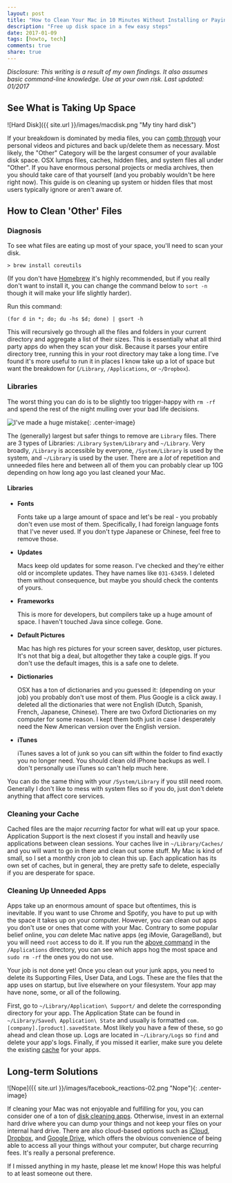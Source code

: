 ```yaml
---
layout: post
title: "How to Clean Your Mac in 10 Minutes Without Installing or Paying for Third Party Apps"
description: "Free up disk space in a few easy steps"
date: 2017-01-09
tags: [howto, tech]
comments: true
share: true
---
```


*Disclosure: This writing is a result of my own findings. It also assumes basic command-line knowledge. Use at your own risk. Last updated: 01/2017*

## See What is Taking Up Space
![Hard Disk]({{ site.url }}/images/macdisk.png "My tiny hard disk")

If your breakdown is dominated by media files, you can [comb through](#Diagnosis) your personal videos and pictures and back up/delete them as necessary.  Most likely, the "Other" Category will be the largest consumer of your available disk space. OSX lumps files, caches, hidden files, and system files all under "Other".  If you have enormous personal projects or media archives, then you should take care of that yourself (and you probably wouldn't be here right now).  This guide is on cleaning up system or hidden files that most users typically ignore or aren't aware of.

## How to Clean 'Other' Files

### <a name="Diagnosis"></a>Diagnosis

To see what files are eating up most of your space, you'll need to scan your disk.

`> brew install coreutils`

(If you don't have [Homebrew](http://brew.sh/) it's highly recommended, but if you really don't want to install it, you can change the command below to `sort -n` though it will make your life slightly harder).

Run this command:

    (for d in *; do; du -hs $d; done) | gsort -h

This will recursively go through all the files and folders in your current directory and aggregate a list of their sizes.  This is essentially what all third party apps do when they scan your disk.  Because it parses your entire directory tree, running this in your root directory may take a long time. I've found it's more useful to run it in places I know take up a lot of space but want the breakdown for (`/Library`, `/Applications`, or `~/Dropbox`).

### Libraries

The worst thing you can do is to be slightly too trigger-happy with `rm -rf` and spend the rest of the night mulling over your bad life decisions.

![](https://media.giphy.com/media/3ornjN6SrgZZP6m9s4/giphy.gif "I've made a huge mistake"){: .center-image}

The (generally) largest but safer things to remove are `Library` files. There are 3 types of Libraries: `/Library` `System/Library` and `~/Library`.  Very broadly, `/Library` is accessible by everyone, `/System/Library` is used by the system, and `~/Library` is used by the user.  There are a *lot* of repetition and unneeded files here and between all of them you can probably clear up 10G depending on how long ago you last cleaned your Mac.

#### Libraries

* **Fonts**

   Fonts take up a large amount of space and let's be real - you probably don't even use most of them. Specifically, I had foreign language fonts that I've never used. If you don't type Japanese or Chinese, feel free to remove those.

* **Updates**

   Macs keep old updates for some reason. I've checked and they're either old or incomplete updates. They have names like `031-63459`.  I deleted them without consequence, but maybe you should check the contents of yours.

* **Frameworks**

   This is more for developers, but compilers take up a huge amount of space. I haven't touched Java since college. Gone.

* **Default Pictures**

   Mac has high res pictures for your screen saver, desktop, user pictures. It's not that big a deal, but altogether they take a couple gigs. If you don't use the default images, this is a safe one to delete.

* **Dictionaries**

   OSX has a ton of dictionaries and you guessed it: (depending on your job) you probably don't use most of them. Plus Google is a click away.  I deleted all the dictionaries that were not English (Dutch, Spanish, French, Japanese, Chinese). There are two Oxford Dictionaries on my computer for some reason. I kept them both just in case I desperately need the New American version over the English version.

* **iTunes**

   iTunes saves a lot of junk so you can sift within the folder to find exactly you no longer need. You should clean old iPhone backups as well. I don't personally use iTunes so can't help much here.

You can do the same thing with your `/System/Library` if you still need room. Generally I don't like to mess with system files so if you do, just don't delete anything that affect core services.

### <a name="Cache"></a> Cleaning your Cache
Cached files are the major _recurring_ factor for what will eat up your space.  Application Support is the next closest if you install and heavily use applications between clean sessions.  Your caches live in `~/Library/Caches/` and you will want to go in there and clean out some stuff. My Mac is kind of small, so I set a monthly cron job to clean this up.  Each application has its own set of caches, but in general, they are pretty safe to delete, especially if you are desperate for space.

### Cleaning Up Unneeded Apps
Apps take up an enormous amount of space but oftentimes, this is inevitable. If you want to use Chrome and Spotify, you have to put up with the space it takes up on your computer. However, you can clean out apps you don't use or ones that come with your Mac.  Contrary to some popular belief online, you *can* delete Mac native apps (eg iMovie, GarageBand), but you will need `root` access to do it.  If you run the [above command](#Diagnosis) in the `/Applications` directory, you can see which apps hog the most space and `sudo rm -rf` the ones you do not use.

Your job is not done yet! Once you clean out your junk apps, you need to delete its Supporting Files, User Data, and Logs.  These are the files that the app uses on startup, but live elsewhere on your filesystem.  Your app may have none, some, or all of the following.

First, go to `~/Library/Application\ Support/` and delete the corresponding directory for your app. The Application State can be found in `~/Library/Saved\ Application\ State` and usually is formatted `com.[company].[product].savedState`.  Most likely you have a few of these, so go ahead and clean those up.  Logs are located in `~/Library/Logs` so `find` and delete your app's logs.  Finally, if you missed it earlier, make sure you delete the existing [cache](#Cache) for your apps.

## Long-term Solutions

![Nope]({{ site.url }}/images/facebook_reactions-02.png "Nope"){: .center-image}

If cleaning your Mac was not enjoyable and fulfilling for you, you can consider one of a ton of [disk cleaning apps](https://goo.gl/NHmxrV).  Otherwise, invest in an external hard drive where you can dump your things and not keep your files on your internal hard drive.  There are also cloud-based options such as [iCloud](http://icloud.com), [Dropbox](http://dropbox.com), and [Google Drive](http://drive.google.com), which offers the obvious convenience of being able to access all your things without your computer, but charge recurring fees.  It's really a personal preference.

If I missed anything in my haste, please let me know! Hope this was helpful to at least someone out there.
